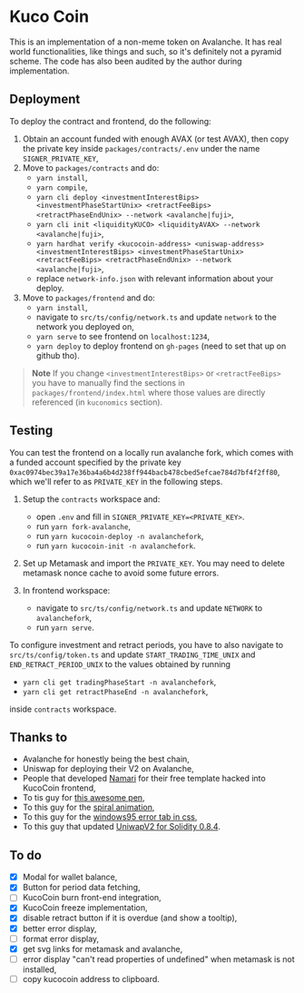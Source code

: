 # Kuco Coin

This is an implementation of a non-meme token on Avalanche. It has real world functionalities, like things and such, so it's definitely not a pyramid scheme. The code has also been audited by the author during implementation.

## Deployment

To deploy the contract and frontend, do the following:

1. Obtain an account funded with enough AVAX (or test AVAX), then copy the private key inside `packages/contracts/.env` under the name `SIGNER_PRIVATE_KEY`,
1. Move to `packages/contracts` and do:
    - `yarn install`,
    - `yarn compile`,
    - `yarn cli deploy <investmentInterestBips> <investmentPhaseStartUnix> <retractFeeBips> <retractPhaseEndUnix> --network <avalanche|fuji>`,
    - `yarn cli init <liquidityKUCO> <liquidityAVAX> --network <avalanche|fuji>`,
    - `yarn hardhat verify <kucocoin-address> <uniswap-address> <investmentInterestBips> <investmentPhaseStartUnix> <retractFeeBips> <retractPhaseEndUnix> --network <avalanche|fuji>`,
    - replace `network-info.json` with relevant information about your deploy.
1. Move to `packages/frontend` and do:
    - `yarn install`,
    - navigate to `src/ts/config/network.ts` and update `network` to the network you deployed on,
    - `yarn serve` to see frontend on `localhost:1234`,
    - `yarn deploy` to deploy frontend on `gh-pages` (need to set that up on github tho).

> **Note**
> If you change `<investmentInterestBips>` or `<retractFeeBips>` you have to manually find the sections in `packages/frontend/index.html` where those values are directly referenced (in `kuconomics` section).

## Testing

You can test the frontend on a locally run avalanche fork, which comes with a funded account specified by the private key `0xac0974bec39a17e36ba4a6b4d238ff944bacb478cbed5efcae784d7bf4f2ff80`, which we'll refer to as `PRIVATE_KEY` in the following steps.

1. Setup the `contracts` workspace and:
    - open `.env` and fill in `SIGNER_PRIVATE_KEY=<PRIVATE_KEY>`.
    - run `yarn fork-avalanche`,
    - run `yarn kucocoin-deploy -n avalanchefork`,
    - run `yarn kucocoin-init -n avalanchefork`.

1. Set up Metamask and import the `PRIVATE_KEY`. You may need to delete metamask nonce cache to avoid some future errors.
1. In frontend workspace:
    - navigate to `src/ts/config/network.ts` and update `NETWORK` to `avalanchefork`,
    - run `yarn serve`.

To configure investment and retract periods, you have to also navigate to `src/ts/config/token.ts` and update `START_TRADING_TIME_UNIX` and `END_RETRACT_PERIOD_UNIX` to the values obtained by running
- `yarn cli get tradingPhaseStart -n avalanchefork`,
- `yarn cli get retractPhaseEnd -n avalanchefork`,

inside `contracts` workspace.

## Thanks to
- Avalanche for honestly being the best chain,
- Uniswap for deploying their V2 on Avalanche,
- People that developed [Namari](https://onepagelove.com/namari) for their free template hacked into KucoCoin frontend,
- To tis guy for [this awesome pen](https://codepen.io/Rplus/pen/abPLGx),
- To this guy for the [spiral animation](https://jsfiddle.net/j08691/CKWrN/),
- To this guy for the [windows95 error tab in css](https://codepen.io/jkantner/pen/oNypPOZ),
- To this guy that updated [UniwapV2 for Solidity 0.8.4](https://github.com/islishude/uniswapv2-solc0.8).

## To do
- [x] Modal for wallet balance,
- [x] Button for period data fetching,
- [ ] KucoCoin burn front-end integration,
- [x] KucoCoin freeze implementation,
- [x] disable retract button if it is overdue (and show a tooltip),
- [x] better error display,
- [ ] format error display,
- [x] get svg links for metamask and avalanche,
- [ ] error display "can't read properties of undefined" when metamask is not installed,
- [ ] copy kucocoin address to clipboard.